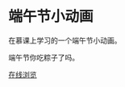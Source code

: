 # 端午节小动画

在慕课上学习的一个端午节小动画。

端午节你吃粽子了吗。

[在线浏览](http://daisychuckle1006.github.io/Dragon-Boat-Festival-animation/)




